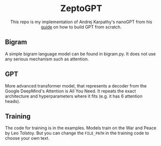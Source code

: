 <h1 align="center">ZeptoGPT</h1>

<p align="center">
This repo is my implementation of Andrej Karpathy's nanoGPT from his
<a href="https://www.youtube.com/watch?v=kCc8FmEb1nY">guide</a> on how to build
GPT from scratch.
</p>

## Bigram

A simple bigram language model can be found in bigram.py. It does not use any
serious mechanism such as attention.

## GPT

More advanced transformer model, that represents a decoder from the Google
DeepMind's Attention is All You Need. It repeats the exact architecture and
hyperparameters where it fits (e.g. it has 6 attention heads).

## Training

The code for training is in the examples. Models train on the War and Peace by
Leo Tolstoy. But you can change the `FILE_PATH` in the training code to choose
your own text.
